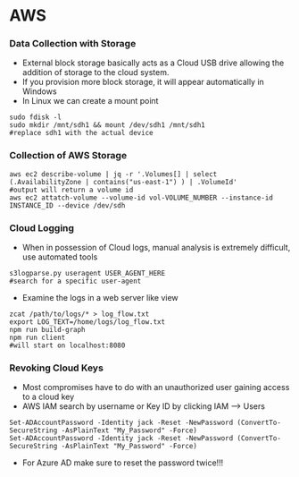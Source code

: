 # AWS

### Data Collection with Storage

* External block storage basically acts as a Cloud USB drive allowing the addition of storage to the cloud system.
* If you provision more block storage, it will appear automatically in Windows
* In Linux we can create a mount point&#x20;

```
sudo fdisk -l 
sudo mkdir /mnt/sdh1 && mount /dev/sdh1 /mnt/sdh1
#replace sdh1 with the actual device 
```

### Collection of AWS Storage

```
aws ec2 describe-volume | jq -r '.Volumes[] | select (.AvailabilityZone | contains("us-east-1") ) | .VolumeId'
#output will return a volume id
aws ec2 attatch-volume --volume-id vol-VOLUME_NUMBER --instance-id INSTANCE_ID --device /dev/sdh
```

### Cloud Logging&#x20;

* When in possession of Cloud logs, manual analysis is extremely difficult, use automated tools

```
s3logparse.py useragent USER_AGENT_HERE
#search for a specific user-agent
```

* Examine the logs in a web server like view&#x20;

```
zcat /path/to/logs/* > log_flow.txt
export LOG_TEXT=/home/logs/log_flow.txt
npm run build-graph 
npm run client
#will start on localhost:8080
```

### Revoking Cloud Keys

* Most compromises have to do with an unauthorized user gaining access to a cloud key&#x20;
* AWS IAM search by username or Key ID by clicking IAM --> Users

```
Set-ADAccountPassword -Identity jack -Reset -NewPassword (ConvertTo-SecureString -AsPlainText "My_Password" -Force)
Set-ADAccountPassword -Identity jack -Reset -NewPassword (ConvertTo-SecureString -AsPlainText "My_Password" -Force)
```

* For Azure AD make sure to reset the password twice!!!
